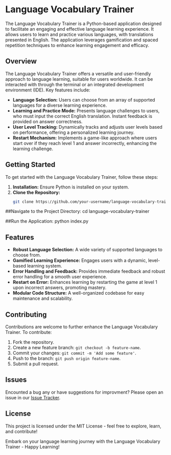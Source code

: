 # Language Vocabulary Trainer

The Language Vocabulary Trainer is a Python-based application designed to facilitate an engaging and effective language learning experience. It allows users to learn and practice various languages, with translations presented in English. The application leverages gamification and spaced repetition techniques to enhance learning engagement and efficacy.

## Overview

The Language Vocabulary Trainer offers a versatile and user-friendly approach to language learning, suitable for users worldwide. It can be interacted with through the terminal or an integrated development environment (IDE). Key features include:

- **Language Selection:** Users can choose from an array of supported languages for a diverse learning experience.
- **Learning and Practice Mode:** Presents language challenges to users, who must input the correct English translation. Instant feedback is provided on answer correctness.
- **User Level Tracking:** Dynamically tracks and adjusts user levels based on performance, offering a personalized learning journey.
- **Restart Mechanism:** Implements a game-like approach where users start over if they reach level 1 and answer incorrectly, enhancing the learning challenge.

## Getting Started

To get started with the Language Vocabulary Trainer, follow these steps:

1. **Installation:** Ensure Python is installed on your system.
2. **Clone the Repository:**
   ```bash
   git clone https://github.com/your-username/language-vocabulary-trainer.git

##Navigate to the Project Directory:
cd language-vocabulary-trainer

##Run the Application:
python index.py

## Features

- **Robust Language Selection:** A wide variety of supported languages to choose from.
- **Gamified Learning Experience:** Engages users with a dynamic, level-based learning system.
- **Error Handling and Feedback:** Provides immediate feedback and robust error handling for a smooth user experience.
- **Restart on Error:** Enhances learning by restarting the game at level 1 upon incorrect answers, promoting mastery.
- **Modular Code Structure:** A well-organized codebase for easy maintenance and scalability.

## Contributing

Contributions are welcome to further enhance the Language Vocabulary Trainer. To contribute:

1. Fork the repository.
2. Create a new feature branch: `git checkout -b feature-name`.
3. Commit your changes: `git commit -m 'Add some feature'`.
4. Push to the branch: `git push origin feature-name`.
5. Submit a pull request.

## Issues

Encounted a bug any or have suggestions for improvment? Please open an issue in our [Issue Tracker](https://github.com/your-username/language-vocabulary-trainer/issues).

## License

This project is licensed under the MIT License - feel free to explore, learn, and contribute!

Embark on your language learning journey with the Language Vocabulary Trainer - Happy Learning!
